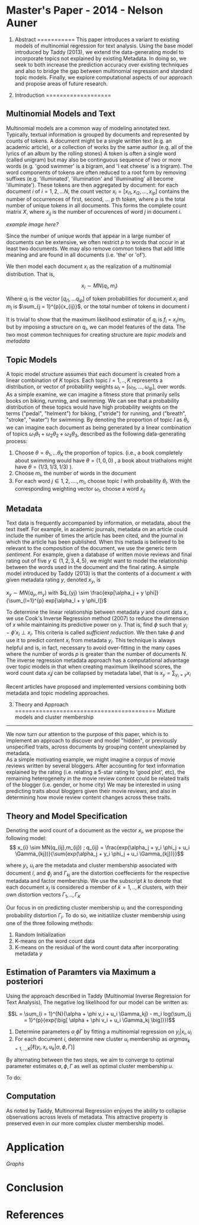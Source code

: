 Master's Paper - 2014 - Nelson Auner
===========================

1. Abstract
===========
This paper introduces a variant to existing models of multinomial regression for text analysis. 
Using the base model introduced by Taddy (2013), we extend the data-generating model to incorporate topics not explained by existing Metadata. In doing so, we seek to both increase the prediction accuracy over existing techniques and also to bridge the gap between multinomial regression and standard topic models. Finally, we explore computational aspects of our approach and propose areas of future research.

2. Introduction
===================

Multinomial Models and Text
-----------------------

Multinomial models are a common way of modeling annotated text. 
Typically, textual information is grouped by documents and represented by counts of tokens. A document might be a single written text (e.g. an academic article), or a collection of works by the same author (e.g. all of the lyrics of an album by the rolling stones)
A token is often a single word (called unigram) but may also be continguous sequence of two or more words (e.g. 'good swimmer' is a bigram, and 'I eat cheese' is a trigram).
The word components of tokens are often reduced to a root form by removing suffixes (e.g. 'illuminated', 'illumination' and 'illuminating' all become 'illuminate').
These tokens are then aggregated by document: for each document $i$ of $i = 1,2,...N$, the count vector $x_i = [x_{i1}, x_{i2}, ... , x_{ip}]$ contains the number of occurrences of first, second, ... $p$ th token, where $p$ is the total number of unique tokens in all documents. 
This forms the complete count matrix $X$, where $x_{ij}$ is the number of occurences of word $j$ in document $i$.

*example image here?*

Since the number of unique words that appear in a large number of documents can be extensive, we often restrict $p$ to words that occur in at least two documents. 
We may also remove common tokens that add little meaning and are found in all documents (i.e. 'the' or 'of').

We then model each document $x_i$ as the realization of a multinomial distribution. That is, 

$$ x_{i} \sim MN(q_i,m_i) $$

Where $q_i$ is the vector $[q_{i1}, \dots q_{ip}]$ of token probabilities for document $x_i$ and $m_i$ is  $\sum_{j = 1}^{p}{x_{ij}}$, or the total number of tokens in document $i$

It is trivial to show that the maximum likelihood estimator of $q_i$ is $f_i$ = $x_i / m_i$, but by imposing a structure on $q_i$, we can model features of the data. 
The two most common techniques for creating structure are *topic models* and  *metadata*

Topic Models
--------------
A topic model structure assumes that each document is created from a linear combination of $K$ topics. Each topic $l = 1,..,K$ represents a distribution, or vector of probability weights $\omega_l = [\omega_{l1}, ... , \omega_{lp}]$, over words. 
As a simple examine, we can imagine a fitness store that primarily sells books on biking, running, and swimming. 
We can see that a probability distribution of these topics would have high probability weights on the terms ("pedal", "helment") for biking, ("stride") for running, and ("breath", "stroke", "water") for swimming.
By denoting the proportion of topic $l$ as $\theta_l$, we can imagine each document as being generated by a linear combination of topics $\omega_1 \theta_1 + \omega_2 \theta_2 + \omega_3 \theta_3$, described as the following data-generating process:

1. Choose $\theta = \theta_1,...\theta_K$ the proportion of topics. (i.e., a book completely about swimming would have $\theta=(1,0,0)$ , a book about triathalons might have $\theta =(1/3,1/3,1/3)$ ).
2. Choose $m_i$, the number of words in the document
3. For each word $j \in 1,2,....,m_i$, choose topic $l$ with probability $\theta_l$. With the corresponding weighting vector $\omega_l$, choose a word $x_{ij}$ 


Metadata
----------
Text data is frequently accompanied by information, or metadata, about the text itself. For example, in academic journals, metadata on an article could include the number of times the article has been cited, and the journal in which the article has been published.
When this metada is believed to be relevant to the composition of the document, we use the generic term *sentiment*. For example, given a database of written movie reviews and final rating out of five $y \in (1,2,3,4,5)$,
we might want to model the relationship between the words used in the document and the final rating.  A simple model introduced by Taddy (2013) is that the contents of a document $x$ with given metadata rating $y$, denoted $x_y$, is
	
$x_y \sim MN(q_y,m_y)$ with $q_{yj} \sim \frac{exp[\alpha_j + y \phi]}{\sum_{l=1}^{p} exp[\alpha_l + y \phi_l]}$

To determine the linear relationship between metadata $y$ and count data $x$, we use Cook's Inverse Regression method (2007) to reduce the dimension of $x$ 
while maintaining its predictive power on y. That is, find $\phi$ such that $y_i - \phi' x_i \perp x_i$. This criteria is called *sufficient reduction*.
We then take $\phi$ and use it to predict content $x_i$ from metadata $y_i$. This technique is always helpful and is, in fact, necessary to avoid over-fitting in the many cases where the number of words $p$ is greater than the number of documents $N$.
The inverse regression metadata approach has a computational advantage over topic models in that when creating maximum likelihood scores, the word count data $x_ij$ can be collapsed by metadata label, that is
$x_y = \sum_{y_{i} = y}{x_i}$

Recent articles have proposed and implemented versions combining both metadata and topic modeling approaches.

3. Theory and Approach
=========================================
Mixture models and cluster membership
--------------------
We now turn our attention to the purpose of this paper, which is to implement an approach to discover and model "hidden", or previously unspecified traits, across documents by grouping content unexplained by metadata.  
As a simple motivating example, we might imagine a corpus of movie reviews written by several bloggers. 
After accounting for text information explained by the rating (i.e. relating a 5-star rating to 'good plot', etc), the remaining heterogeneity in the movie review content could be related traits of the blogger (i.e. gender, or home city)
We may be interested in using predicting traits about bloggers given their movie reviews, and also in determining how movie review content changes across these traits.

Theory and Model Specification
----------------------------------
Denoting the word count of a document as the vector $x_i$, we propose the following model:
$$ x_{i} \sim MN(q_{ij},m_{ij}) ; q_{ij} = \frac{exp(\alpha_j + y_i \phi_j + u_i \Gamma_{kj})}{\sum{exp(\alpha_j + y_i \phi_j + u_i \Gamma_{kj})}}$$

where $y_i$, $u_i$ are the metadata and cluster membership associated with document $i$, and $\phi_j$ and $\Gamma_{kj}$ are the distortion coeffecients for the respective metadata and factor membership.
We use the subscript $k$ to denote that each document $x_i$ is considered a member of $k = 1,..,K$ clusters, with their own distortion vectors $\Gamma_1,..,\Gamma_K$

Our focus in on predicting cluster membership $u_i$ and the corresponding probability distortion $\Gamma_i$. 
To do so, we initiatilize cluster membership using one of the three following methods:

1. Random Initialization
2. K-means on the word count data
3. K-means on the residual of the word count data after incorporating metadata $y$


Estimation of Paramters via Maximum a posteriori
-----------------------

Using the approach described in Taddy (Multinomial Inverse Regression for Text Analysis), 
The negative log likelihood for our model can be written as:

$$L = \sum_{i = 1}^{N}{\alpha + \phi v_i + u_i \Gamma_kj} - m_i log(\sum_{j = 1}^{p}{exp{\big[ \alpha + \phi v_i + u_i \Gamma_kj \big]}})$$

1. Determine parameters $\alpha_, \phi \Gamma$ by fitting a multinomial regression on $y_i | x_i , u_i$
2. For each document $i$, determine new cluster $u_i$ membership as $argmax_{k = 1,..,K} \big[  \ell(y_i,x_i,u_k | \alpha, \phi, \Gamma) \big]$




By alternating between the two steps, we aim to converge to optimal parameter estimates $\alpha, \phi, \Gamma$ as well as optimal cluster membership $u$. 

To do: 

Computation
----------
As noted by Taddy, Multinormal Regression enjoyes the ability to collapse observations across levels of metadata. This attractive property is preserved even in our more complex cluster membership model. 


Application		
===========
*Graphs*

Conclusion	
===========
References
============




